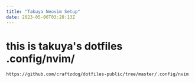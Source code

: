 ```yaml
---
title: "Takuya Neovim Setup"
date: 2023-05-06T03:28:13Z
---
```

# this is takuya's dotfiles .config/nvim/
```
https://github.com/craftzdog/dotfiles-public/tree/master/.config/nvim
```
